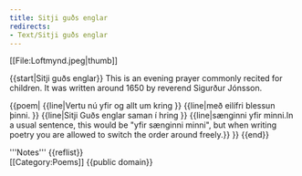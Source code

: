 ```yaml
---
title: Sitji guðs englar
redirects:
- Text/Sitji guðs englar
---
```


[[File:Loftmynd.jpeg|thumb]]
<level c1/>

{{start|Sitji guðs englar}}
This is an evening prayer commonly recited for children. It was written around 1650 by reverend Sigurður Jónsson.


{{poem|
{{line|Vertu nú yfir og allt um kring }}
{{line|með eilífri blessun þinni. }}
{{line|Sitji Guðs englar saman í hring }}
{{line|sænginni yfir minni.<ref>In a usual sentence, this would be "yfir sænginni minni", but when writing poetry you are allowed to switch the order around freely.</ref>}}
}}
{{end}}


<div class=notes>
'''Notes'''
{{reflist}}
</div>
[[Category:Poems]]
<noinclude>{{public domain}}</noinclude>